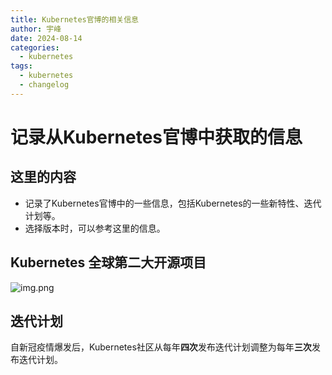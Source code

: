 ```yaml
---
title: Kubernetes官博的相关信息
author: 宇峰
date: 2024-08-14
categories:
  - kubernetes
tags:
  - kubernetes
  - changelog
---
```

# 记录从Kubernetes官博中获取的信息
## 这里的内容
- 记录了Kubernetes官博中的一些信息，包括Kubernetes的一些新特性、迭代计划等。
- 选择版本时，可以参考这里的信息。
## Kubernetes 全球第二大开源项目
![img.png](../../../../../public/img/20240814-1.png)
## 迭代计划
自新冠疫情爆发后，Kubernetes社区从每年**四次**发布迭代计划调整为每年**三次**发布迭代计划。